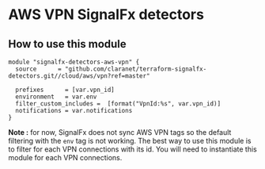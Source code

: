 # AWS VPN SignalFx detectors

## How to use this module

```hcl
module "signalfx-detectors-aws-vpn" {
  source      = "github.com/claranet/terraform-signalfx-detectors.git//cloud/aws/vpn?ref=master"

  prefixes      = [var.vpn_id]
  environment   = var.env
  filter_custom_includes =  [format("VpnId:%s", var.vpn_id)]
  notifications = var.notifications 
}
```

**Note :** for now, SignalFx does not sync AWS VPN tags so the default filtering with the `env` tag is not working. The best way to use this module is to filter for each VPN connections with its id. You will need to instantiate this module for each VPN connections.
